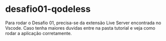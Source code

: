 # desafio01-qodeless
Para rodar o Desafio 01, precisa-se da extensão Live Server encontrada no Vscode.
Caso tenha maiores duvidas entre na pasta tutorial e veja como rodar a aplicação corretamente.
